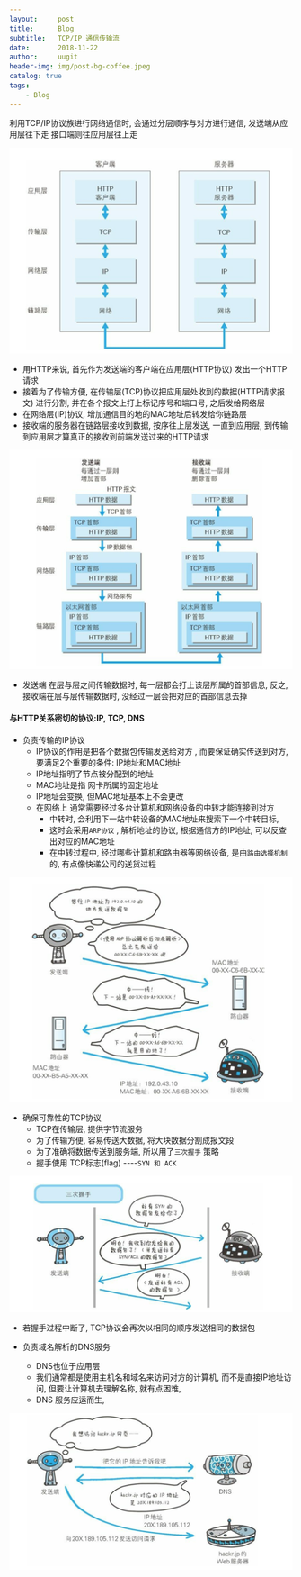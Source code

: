 ```yaml
---
layout:     post
title:      Blog
subtitle:   TCP/IP 通信传输流
date:       2018-11-22
author:     uugit
header-img: img/post-bg-coffee.jpeg
catalog: true
tags:
    - Blog
---
```



利用TCP/IP协议族进行网络通信时, 会通过分层顺序与对方进行通信, 发送端从应用层往下走 接口端则往应用层往上走

![Image](/img/tcp_ip.png)

* 用HTTP来说, 首先作为发送端的客户端在应用层(HTTP协议) 发出一个HTTP请求
* 接着为了传输方便, 在传输层(TCP)协议把应用层处收到的数据(HTTP请求报文) 进行分割, 并在各个报文上打上标记序号和端口号, 之后发给网络层
* 在网络层(IP)协议, 增加通信目的地的MAC地址后转发给你链路层
* 接收端的服务器在链路层接收到数据, 按序往上层发送, 一直到应用层, 到传输到应用层才算真正的接收到前端发送过来的HTTP请求

![Image](/img/tcp_ip_2.png)

* 发送端 在层与层之间传输数据时, 每一层都会打上该层所属的首部信息, 反之, 接收端在层与层传输数据时, 没经过一层会把对应的首部信息去掉

#### 与HTTP关系密切的协议:IP, TCP, DNS
* 负责传输的IP协议
  * IP协议的作用是把各个数据包传输发送给对方 , 而要保证确实传送到对方, 要满足2个重要的条件: IP地址和MAC地址
  * IP地址指明了节点被分配到的地址
  * MAC地址是指 网卡所属的固定地址
  * IP地址会变换, 但MAC地址基本上不会更改
  * 在网络上 通常需要经过多台计算机和网络设备的中转才能连接到对方
    * 中转时, 会利用下一站中转设备的MAC地址来搜索下一个中转目标,
    * 这时会采用`ARP协议` , 解析地址的协议, 根据通信方的IP地址, 可以反查出对应的MAC地址
    * 在中转过程中, 经过哪些计算机和路由器等网络设备, 是由`路由选择机制`的, 有点像快递公司的送货过程

![Image](/img/tcp_ip_3.png)

* 确保可靠性的TCP协议
  * TCP在传输层, 提供字节流服务
  * 为了传输方便, 容易传送大数据, 将大块数据分割成报文段
  * 为了准确将数据传送到服务端, 所以用了`三次握手` 策略
  * 握手使用 TCP标志(flag) ----`SYN 和 ACK`

![Image](/img/tcp_ip_4.png)

  * 若握手过程中断了, TCP协议会再次以相同的顺序发送相同的数据包

* 负责域名解析的DNS服务
  * DNS也位于应用层
  * 我们通常都是使用主机名和域名来访问对方的计算机, 而不是直接IP地址访问, 但要让计算机去理解名称, 就有点困难,
  * DNS 服务应运而生,

![Image](/img/tcp_ip_5.png)